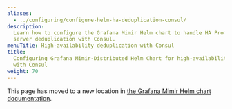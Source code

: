 ```yaml
---
aliases:
  - ../configuring/configure-helm-ha-deduplication-consul/
description:
  Learn how to configure the Grafana Mimir Helm chart to handle HA Prometheus
  server deduplication with Consul.
menuTitle: High-availability deduplication with Consul
title:
  Configuring Grafana Mimir-Distributed Helm Chart for high-availability deduplication
  with Consul
weight: 70
---
```


This page has moved to a new location in [the Grafana Mimir Helm chart documentation](/docs/helm-charts/mimir-distributed/latest/).
